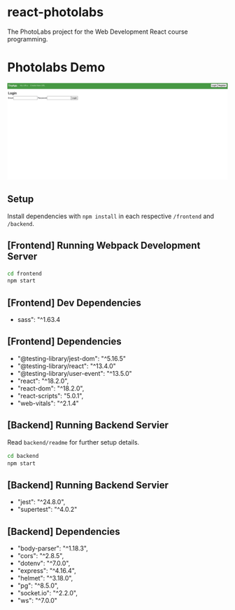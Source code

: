 # react-photolabs
The PhotoLabs project for the Web Development React course programming.

# Photolabs Demo

![Landing and login page](https://github.com/segvndo/tinyapp/blob/main/docs/login.jpg)

## Setup

Install dependencies with `npm install` in each respective `/frontend` and `/backend`.

## [Frontend] Running Webpack Development Server

```sh
cd frontend
npm start
```

## [Frontend] Dev Dependencies
- sass": "^1.63.4

## [Frontend] Dependencies
- "@testing-library/jest-dom": "^5.16.5"
- "@testing-library/react": "^13.4.0"
- "@testing-library/user-event": "^13.5.0"
- "react": "^18.2.0",
- "react-dom": "^18.2.0",
- "react-scripts": "5.0.1",
- "web-vitals": "^2.1.4"


## [Backend] Running Backend Servier

Read `backend/readme` for further setup details.

```sh
cd backend
npm start
```
## [Backend] Running Backend Servier
- "jest": "^24.8.0",
- "supertest": "^4.0.2"

## [Backend] Dependencies
- "body-parser": "^1.18.3",
- "cors": "^2.8.5",
- "dotenv": "^7.0.0",
- "express": "^4.16.4",
- "helmet": "^3.18.0",
- "pg": "^8.5.0",
- "socket.io": "^2.2.0",
- "ws": "^7.0.0"